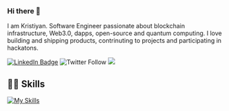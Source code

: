 ### Hi there 👋

I am Kristiyan. Software Engineer passionate about blockchain infrastructure, Web3.0, dapps, open-source and quantum computing. I love building and shipping products, contrinuting to projects and participating in hackatons.


[![LinkedIn Badge](https://img.shields.io/badge/LinkedIn-Profile-informational?style=flat-square&logo=linkedin&logoColor=white&color=blue)](https://www.linkedin.com/in/kristiyan-dilov-4317a4178/)
![Twitter Follow](https://img.shields.io/twitter/follow/kristiyan514?label=kristiyan514&logo=twitter&color=blue&style=flat-square)
![](https://dcbadge.vercel.app/api/shield/520315179171446785?style=flat&theme=clean&compact=true)

## 👨‍💻 Skills
[![My Skills](https://skillicons.dev/icons?i=python,rust,aws,git,docker,js,html,css,node)](https://skillicons.dev)
